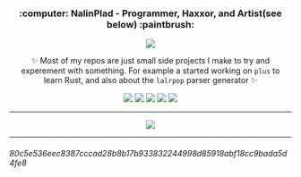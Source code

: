 
<h3 align="center">:computer: NalinPlad - Programmer, Haxxor, and Artist(see below) :paintbrush:</h3>
<p align="center">
  <img src="https://user-images.githubusercontent.com/43052612/183144184-54cb962d-f83b-4f45-968e-3927d0599d87.png">
</p>



<p align="center">
  ✨
Most of my repos are just small side projects I make to try and <br> 
experement with something. For example a started working on <code>plus</code> to  <br>
learn Rust, and also about the <code>lalrpop</code> parser generator ✨

    
</p>
 
<div align="center">
  <img src="https://cyber.dabamos.de/88x31/best_viewed_with_eyes.gif"/>
  <img src="https://cyber.dabamos.de/88x31/vim_a.gif"/>
  <img src="https://cyber.dabamos.de/88x31/gethtmlnow.gif"/>
  <img src="https://cyber.dabamos.de/88x31/bestviewed16bit.gif"/>
  <img src="https://cyber.dabamos.de/88x31/aoltos_a.gif"/>
</div>

---

<p align="center">

  <img src="https://github-readme-stats.vercel.app/api?username=NalinPlad&show_icons=true&theme=radical">
</p>

---

###### 80c5e536eec8387cccad28b8b17b933832244998d85918abf18cc9bada5d4fe8
